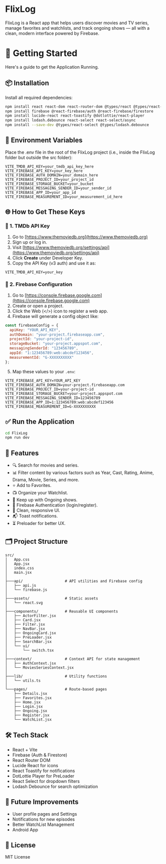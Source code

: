 # FlixLog

FlixLog is a React app that helps users discover movies and TV series, manage favorites and watchlists, and track ongoing shows — all with a clean, modern interface powered by Firebase.

# 🚀 Getting Started

Here's a guide to get the Application Running.

## 📦 Installation

Install all required dependencies:

```bash
npm install react react-dom react-router-dom @types/react @types/react-dom
npm install firebase @react-firebase/auth @react-firebase/firestore
npm install lucide-react react-toastify @dotlottie/react-player
npm install lodash.debounce react-select react-select/async
npm install --save-dev @types/react-select @types/lodash.debounce
```

## 🔐 Environment Variables

Place the .env file in the root of the FlixLog project (i.e., inside the FlixLog folder but outside the src folder):

```
VITE_TMDB_API_KEY=your_tmdb_api_key_here
VITE_FIREBASE_API_KEY=your_key_here
VITE_FIREBASE_AUTH_DOMAIN=your_domain_here
VITE_FIREBASE_PROJECT_ID=your_project_id
VITE_FIREBASE_STORAGE_BUCKET=your_bucket
VITE_FIREBASE_MESSAGING_SENDER_ID=your_sender_id
VITE_FIREBASE_APP_ID=your_app_id
VITE_FIREBASE_MEASUREMENT_ID=your_measurement_id_here
```

## 🌐 How to Get These Keys

### 🔹 1. TMDb API Key

1. Go to [https://www.themoviedb.org](https://www.themoviedb.org)
2. Sign up or log in.
3. Visit [https://www.themoviedb.org/settings/api](https://www.themoviedb.org/settings/api)
4. Click **Create** under Developer Key.
5. Copy the API Key (v3 auth) and use it as:

```
VITE_TMDB_API_KEY=your_key
```

### 🔹 2. Firebase Configuration

1. Go to [https://console.firebase.google.com](https://console.firebase.google.com)
2. Create or open a project.
3. Click the Web (</>) icon to register a web app.
4. Firebase will generate a config object like:

```js
const firebaseConfig = {
  apiKey: "YOUR_API_KEY",
  authDomain: "your-project.firebaseapp.com",
  projectId: "your-project-id",
  storageBucket: "your-project.appspot.com",
  messagingSenderId: "123456789",
  appId: "1:123456789:web:abcdef123456",
  measurementId: "G-XXXXXXXXXX"
};
```

5. Map these values to your `.env`:

```
VITE_FIREBASE_API_KEY=YOUR_API_KEY
VITE_FIREBASE_AUTH_DOMAIN=your-project.firebaseapp.com
VITE_FIREBASE_PROJECT_ID=your-project-id
VITE_FIREBASE_STORAGE_BUCKET=your-project.appspot.com
VITE_FIREBASE_MESSAGING_SENDER_ID=123456789
VITE_FIREBASE_APP_ID=1:123456789:web:abcdef123456
VITE_FIREBASE_MEASUREMENT_ID=G-XXXXXXXXXX
```

## ✅ Run the Application

```bash
cd FlixLog
npm run dev
```

## 🧩 Features

- 🔍 Search for movies and series.
- 📊 Filter content by various factors such as Year, Cast, Rating, Anime, Drama, Movie, Series, and more.
- ⭐ Add to Favorites.
- 📺 Organize your Watchlist.
- 📡 Keep up with Ongoing shows.
- 🔐 Firebase Authentication (login/register).
- 🎨 Clean, responsive UI.
- 📬 Toast notifications.
- ⏳ Preloader for better UX.

## 🗂️ Project Structure

```
src/
│   App.css
│   App.jsx
│   index.css
│   main.jsx
│
├───api/                   # API utilities and Firebase config
│   ├── api.js
│   └── firebase.js
│
├───assets/                # Static assets
│   └── react.svg
│
├───components/            # Reusable UI components
│   ├── ActorFilter.jsx
│   ├── Card.jsx
│   ├── Filter.jsx
│   ├── NavBar.jsx
│   ├── OngoingCard.jsx
│   ├── PreLoader.jsx
│   ├── SearchBar.jsx
│   └── ui/
│       └── switch.tsx
│
├───context/               # Context API for state management
│   ├── AuthContext.jsx
│   └── MoviesSeriesContext.jsx
│
├───lib/                   # Utility functions
│   └── utils.ts
│
└───pages/                 # Route-based pages
    ├── Details.jsx
    ├── Favorites.jsx
    ├── Home.jsx
    ├── Login.jsx
    ├── Ongoing.jsx
    ├── Register.jsx
    └── WatchList.jsx
```



## 🛠 Tech Stack

- React + Vite
- Firebase (Auth & Firestore)
- React Router DOM
- Lucide React for icons
- React Toastify for notifications
- DotLottie Player for PreLoader
- React Select for dropdown filters
- Lodash Debounce for search optimization

## 📌 Future Improvements

- User profile pages and Settings
- Notifications for new episodes
- Better WatchList Management
- Android App

## 📃 License

MIT License